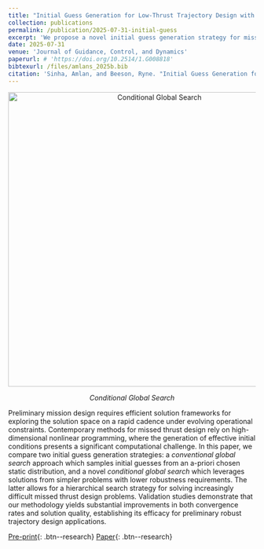 ```yaml
---
title: "Initial Guess Generation for Low-Thrust Trajectory Design with Robustness to Missed-Thrust-Events"
collection: publications
permalink: /publication/2025-07-31-initial-guess
excerpt: 'We propose a novel initial guess generation strategy for missed thrust design which leverages solutions from problems with lower problem complexity, demonstrating superior convergence properties relative to conventional global search methods in high-dimensional nonlinear programs.'
date: 2025-07-31
venue: 'Journal of Guidance, Control, and Dynamics'
paperurl: # 'https://doi.org/10.2514/1.G008818'
bibtexurl: /files/amlans_2025b.bib
citation: 'Sinha, Amlan, and Beeson, Ryne. "Initial Guess Generation for Low-Thrust Trajectory Design with Robustness to Missed-Thrust-Events", Journal of Guidance, Control, and Dynamics (2025).'
---
```


<div style="text-align: center">
    <img src="/images/papers/initial-guess/initial-guess-schematic.png" alt="Conditional Global Search" style="width: 600px; max-width: 100%;"/>
    <p><em>Conditional Global Search</em></p>
</div>

Preliminary mission design requires efficient solution frameworks for exploring the solution space on a rapid cadence under evolving operational constraints. Contemporary methods for missed thrust design rely on high-dimensional nonlinear programming, where the generation of effective initial conditions presents a significant computational challenge. In this paper, we compare two initial guess generation strategies: a *conventional global search* approach which samples initial guesses from an a-priori chosen static distribution, and a novel *conditional global search* which leverages solutions from simpler problems with lower robustness requirements. The latter allows for a hierarchical search strategy for solving increasingly difficult missed thrust design problems. Validation studies demonstrate that our methodology yields substantial improvements in both convergence rates and solution quality, establishing its efficacy for preliminary robust trajectory design applications.

[Pre-print](/files/amlans_2025b_arxiv.pdf){: .btn--research} [Paper](/files/amlans_2025b.pdf){: .btn--research}
